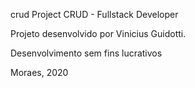 crud
Project CRUD - Fullstack Developer

Projeto desenvolvido por Vinicius Guidotti.

Desenvolvimento sem fins lucrativos

Moraes, 2020

